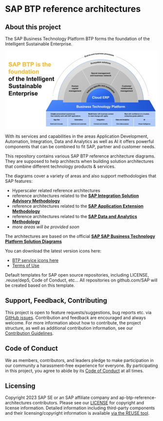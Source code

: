 # SAP BTP reference architectures

## About this project

The SAP Business Technology Platform BTP forms the foundation of the Intelligent Sustainable Enterprise.

<p align="center">
  <img src="images/BTP-marketecture.png" width="500"/>
</p>

With its services and capabilities in the areas Application Development, Automation, Integration, Data and Analytics
as well as AI it offers powerful components that can be combined to fit SAP, partner and customer needs.

This repository contains various SAP BTP reference architecture diagrams. They are supposed to help architects when building solution architectures that combine different technology products & services. 

The diagrams cover a variety of areas and also support methodologies that SAP features:

- Hyperscaler related reference architectures
- reference architectures related to the [**SAP Integration Solution Advisory Methodology**](https://www.sap.com/services-support/integration-solution-advisory-methodology.html)
- reference architectures related to the [**SAP Application Extension Methodology**](https://help.sap.com/docs/architecture_guidance/2f804cb5e53d4279879009100a2b2082/cd963582f46d421c9abfd28dc25ea7e3.html?locale=en-US)
- reference architectures related to the [**SAP Data and Analytics Methodology**](https://blogs.sap.com/2023/03/15/release-of-sap-data-and-analytics-advisory-methodology/)
- *more areas will be provided soon*

The architectures are based on the official [**SAP SAP Business Technology Platform Solution Diagrams**](https://blogs.sap.com/2018/01/05/be-visual-use-official-icons-and-samples-for-sap-cloud-platform-solution-diagrams/)

You can download the latest version icons here:
- [BTP service icons here](https://d.dam.sap.com/a/s9tyyJJ?rc=10)
- [Terms of Use](https://d.dam.sap.com/a/nXJJmw/SAP%20Business%20Technology%20Platform%20Diagrams%20and%20Icons%20Terms%20of%20Use.pdf?rc=10)


Default templates for SAP open source repositories, including LICENSE, .reuse/dep5, Code of Conduct, etc... All repositories on github.com/SAP will be created based on this template.

## Support, Feedback, Contributing

This project is open to feature requests/suggestions, bug reports etc. via [GitHub issues](https://github.com/SAP/ap-btp-reference-architectures/issues). Contribution and feedback are encouraged and always welcome. For more information about how to contribute, the project structure, as well as additional contribution information, see our [Contribution Guidelines](CONTRIBUTING.md).

## Code of Conduct

We as members, contributors, and leaders pledge to make participation in our community a harassment-free experience for everyone. By participating in this project, you agree to abide by its [Code of Conduct](CODE_OF_CONDUCT.md) at all times.

## Licensing

Copyright 2023 SAP SE or an SAP affiliate company and ap-btp-reference-architectures contributors. Please see our [LICENSE](LICENSE) for copyright and license information. Detailed information including third-party components and their licensing/copyright information is available [via the REUSE tool](https://api.reuse.software/info/github.com/SAP/ap-btp-reference-architectures).
